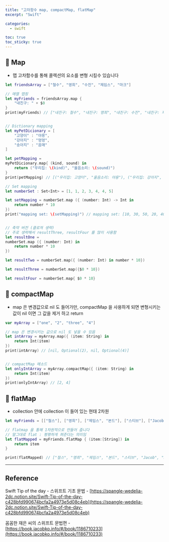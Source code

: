 ```yaml
---
title: "고차함수 map, compactMap, flatMap"
excerpt: "Swift"

categories:
  - swift

toc: true
toc_sticky: true
---
```


## 🔷 Map

- 맵 고차함수를 통해 콜렉션의 요소를 변형 시킬수 있습니다

```swift
let friendsArray = ["철수", "영희", "수진", "제임스", "마크"]

// 매열 맵핑
let myFriends = friendsArray.map {
	"내친구: " + $0
}
print(myFriends) // ["내친구: 철수", "내친구: 영희", "내친구: 수진", "내친구: 제임스", "내친구: 마크"]


// Dictionary mapping
let myPetDicionary = [
	"고양이" : "야용",
	"강아지" : "멍멍",
	"송아지" : "음매"
]

let petMapping =
myPetDicionary.map{ (kind, sound) in
	return ("우리집: \(kind)", "울음소리: \(sound)")
}
print(petMapping) // [("우리집: 고양이", "울음소리: 야용"), ("우리집: 강아지", "울음소리: 멍멍"), ("우리집: 송아지", "울음소리: 음매")]

// Set mapping
let numberSet : Set<Int> = [1, 1, 2, 3, 4, 4, 5]

let setMapping = numberSet.map ({ (number: Int) -> Int in
	return number * 10
})
print("mapping set: \(setMapping)") // mapping set: [10, 30, 50, 20, 40]


// 축약 버전 (클로져 생략)
// 주로 생략해서 resultThree, resultFour 를 많이 사용함
let resultOne =
numberSet.map ({ (number: Int) in
	return number * 10
})

let resultTwo = numberSet.map({ (number: Int) in number * 10})

let resultThree = numberSet.map({$0 * 10})

let resultFour = numberSet.map{ $0 * 10}

```

## 🔷 compactMap

- map 은 변경값으로 nil 도 들어가만, compactMap 을 사용하게 되면 변형시키는 값이 nil 이면 그 값을 제거 하고 return

```swift
var myArray = ["one", "2", "three", "4"]

// map 은 변경시키는 값으로 nil 도 넣을 수 있음
let intArray = myArray.map({ (item: String) in
	return Int(item)
})
print(intArray) // [nil, Optional(2), nil, Optional(4)]


// compactMap 메소드
let onlyIntArray = myArray.compactMap({ (item: String) in
	return Int(item)
})
print(onlyIntArray) // [2, 4]

```

## 🔷 flatMap

- collection 안에 collection 이 들어 있는 현태 2차원

```swift
let myFriends = [["철스"], ["영희"], ["제임스", "본드"], ["스티브"], ["Jacob", "Ko"]]

// flatmap 을 통해 1차원적으로 만들어 줍니다
// 말그대로 flat : 평평하게 펴준다는 의미임
let flatMapped = myFriends.flatMap { (item:[String]) in
	return item
}

print(flatMapped) // ["철스", "영희", "제임스", "본드", "스티브", "Jacob", "Ko"]

```

---

<!-- 🔶 🔷 📌 🔑 👉 -->

## Reference

Swift Tip of the day - 스위프트 기초 문법 - [https://spangle-wedelia-2dc.notion.site/Swift-Tip-of-the-day-c428bfd990674bcfa2a4973e5d08c4eb](https://spangle-wedelia-2dc.notion.site/Swift-Tip-of-the-day-c428bfd990674bcfa2a4973e5d08c4eb)

꼼꼼한 재은 씨의 스위프트 문법편 - [https://book.jacobko.info/#/book/1186710233](https://book.jacobko.info/#/book/1186710233)
